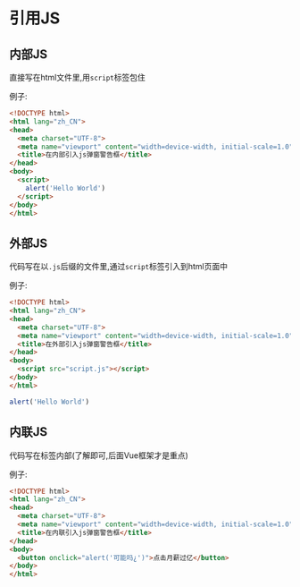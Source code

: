 # 引用JS

## 内部JS

直接写在html文件里,用`script`标签包住

例子:

```html
<!DOCTYPE html>
<html lang="zh_CN">
<head>
  <meta charset="UTF-8">
  <meta name="viewport" content="width=device-width, initial-scale=1.0">
  <title>在内部引入js弹窗警告框</title>
</head>
<body>
  <script>
    alert('Hello World')
  </script>
</body>
</html>
```

## 外部JS

代码写在以`.js`后缀的文件里,通过`script`标签引入到html页面中

例子:

```html
<!DOCTYPE html>
<html lang="zh_CN">
<head>
  <meta charset="UTF-8">
  <meta name="viewport" content="width=device-width, initial-scale=1.0">
  <title>在外部引入js弹窗警告框</title>
</head>
<body>
  <script src="script.js"></script>
</body>
</html>
```

```js
alert('Hello World')
```

## 内联JS

代码写在标签内部(了解即可,后面Vue框架才是重点)

例子:

```html
<!DOCTYPE html>
<html lang="zh_CN">
<head>
  <meta charset="UTF-8">
  <meta name="viewport" content="width=device-width, initial-scale=1.0">
  <title>在内联引入js弹窗警告框</title>
</head>
<body>
  <button onclick="alert('可能吗¿')">点击月薪过亿</button>
</body>
</html>
```

